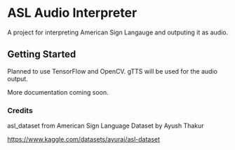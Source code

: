 # ASL Audio Interpreter

A project for interpreting American Sign Langauge and outputing it as audio.

## Getting Started

Planned to use TensorFlow and OpenCV. gTTS will be used for the audio output.

More documentation coming soon.

### Credits

asl_dataset from American Sign Language Dataset by Ayush Thakur

https://www.kaggle.com/datasets/ayuraj/asl-dataset

